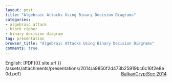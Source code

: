 ```yaml
---
layout: post
title: "Algebraic Attacks Using Binary Decision Diagrams"
categories:
- algebraic attack
- block cipher
- binary decision diagram
tag: presentation
browser_title: "Algebraic Attacks Using Binary Decision Diagrams"
comments: true
---
```


English: [PDF]({{ site.url }} /assets/attachments/presentations/2014/a9850f2d473b25919bc6c16f2e8e0d.pdf) <span style="float: right;">[BalkanCryptSec 2014](http://www.gstl.itu.edu.tr/BalkanCryptSec/program.htm)</span>
